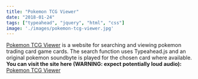 ```yaml
---
title: "Pokemon TCG Viewer"
date: "2018-01-24"
tags: ["typeahead", "jquery", "html", "css"]
image: './images/pokemon-tcg-viewer.jpg'
---
```


[Pokemon TCG Viewer] is a website for searching and viewing pokemon trading card game cards. The search function uses Typeahead.js and an original pokemon soundbyte is played for the chosen card where available. **You can visit the site here (WARNING: expect potentially loud audio):** [Pokemon TCG Viewer]

<!--- reference links --->
[Pokemon TCG Viewer]: <https://darrenbritton.com/pokemon-TCG-viewer/>
